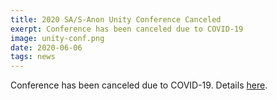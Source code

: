 ```yaml
---
title: 2020 SA/S-Anon Unity Conference Canceled
exerpt: Conference has been canceled due to COVID-19
image: unity-conf.png
date: 2020-06-06
tags: news
---
```


Conference has been canceled due to COVID-19. Details [here](http://www.sasocal.org/info-meeting/).
